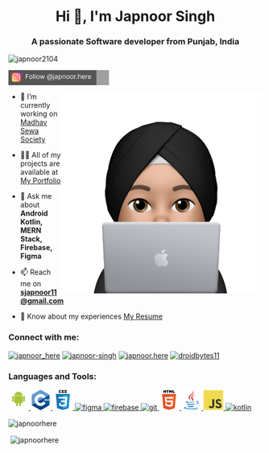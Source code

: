 <h1 align="center">Hi 👋, I'm Japnoor Singh</h1>
<h3 align="center">A passionate Software developer from Punjab, India</h3>

<p align="left"> <img src="https://komarev.com/ghpvc/?username=japnoor2104&label=Profile%20views&color=0e75b6&style=flat" alt="japnoor2104" /> </p>

<a href="https://instagram.com/japnoor.here" target="_blank"><img align="center" src="https://github.com/JapnoorHere/Icons/blob/main/instaFollow.png" alt="japnoor.here" height="30" width="200" /></a>

<img align="right" alt="Coding" width="400" src="https://github.com/JapnoorHere/Icons/blob/main/user.png"/>


- 🌱 I’m currently working on [Madhav Sewa Society](https://github.com/JapnoorHere/MadhavSewaSociety)

- 👨‍💻 All of my projects are available at [My Portfolio](https://japnoorportfolio.netlify.app/)

- 💬 Ask me about **Android Kotlin, MERN Stack, Firebase, Figma**

- 📫 Reach me on **sjapnoor11@gmail.com**

- 📄 Know about my experiences [My Resume](https://drive.google.com/file/d/17OBud8MM30JkNHI9sLT9louHrzUJZXH4/view)

<h3 align="left">Connect with me:</h3>
<p align="left">
<a href="https://twitter.com/japnoor_here" target="blank"><img align="center" src="https://raw.githubusercontent.com/rahuldkjain/github-profile-readme-generator/master/src/images/icons/Social/twitter.svg" alt="japnoor_here" height="30" width="40" /></a>
<a href="https://linkedin.com/in/japnoor-singh" target="blank"><img align="center" src="https://raw.githubusercontent.com/rahuldkjain/github-profile-readme-generator/master/src/images/icons/Social/linked-in-alt.svg" alt="japnoor-singh" height="30" width="40" /></a>
<a href="https://instagram.com/japnoor.here" target="blank"><img align="center" src="https://raw.githubusercontent.com/rahuldkjain/github-profile-readme-generator/master/src/images/icons/Social/instagram.svg" alt="japnoor.here" height="30" width="40" /></a>
<a href="https://www.youtube.com/c/droidbytes11" target="blank"><img align="center" src="https://raw.githubusercontent.com/rahuldkjain/github-profile-readme-generator/master/src/images/icons/Social/youtube.svg" alt="droidbytes11" height="30" width="40" /></a>
</p>

<h3 align="left">Languages and Tools:</h3>
<p align="left"> <a href="https://developer.android.com" target="_blank" rel="noreferrer"> <img src="https://raw.githubusercontent.com/devicons/devicon/master/icons/android/android-original-wordmark.svg" alt="android" width="40" height="40"/> </a> <a href="https://www.w3schools.com/cpp/" target="_blank" rel="noreferrer"> <img src="https://raw.githubusercontent.com/devicons/devicon/master/icons/cplusplus/cplusplus-original.svg" alt="cplusplus" width="40" height="40"/> </a> <a href="https://www.w3schools.com/css/" target="_blank" rel="noreferrer"> <img src="https://raw.githubusercontent.com/devicons/devicon/master/icons/css3/css3-original-wordmark.svg" alt="css3" width="40" height="40"/> </a> <a href="https://www.figma.com/" target="_blank" rel="noreferrer"> <img src="https://www.vectorlogo.zone/logos/figma/figma-icon.svg" alt="figma" width="40" height="40"/> </a> <a href="https://firebase.google.com/" target="_blank" rel="noreferrer"> <img src="https://www.vectorlogo.zone/logos/firebase/firebase-icon.svg" alt="firebase" width="40" height="40"/> </a> <a href="https://git-scm.com/" target="_blank" rel="noreferrer"> <img src="https://www.vectorlogo.zone/logos/git-scm/git-scm-icon.svg" alt="git" width="40" height="40"/> </a> <a href="https://www.w3.org/html/" target="_blank" rel="noreferrer"> <img src="https://raw.githubusercontent.com/devicons/devicon/master/icons/html5/html5-original-wordmark.svg" alt="html5" width="40" height="40"/> </a> <a href="https://www.java.com" target="_blank" rel="noreferrer"> <img src="https://raw.githubusercontent.com/devicons/devicon/master/icons/java/java-original.svg" alt="java" width="40" height="40"/> </a> <a href="https://developer.mozilla.org/en-US/docs/Web/JavaScript" target="_blank" rel="noreferrer"> <img src="https://raw.githubusercontent.com/devicons/devicon/master/icons/javascript/javascript-original.svg" alt="javascript" width="40" height="40"/> </a> <a href="https://kotlinlang.org" target="_blank" rel="noreferrer"> <img src="https://www.vectorlogo.zone/logos/kotlinlang/kotlinlang-icon.svg" alt="kotlin" width="40" height="40"/> </a> </p>

<p><img align="center" src="https://github-readme-stats.vercel.app/api/top-langs?username=japnoorhere&show_icons=true&locale=en&layout=compact" alt="japnoorhere" /></p>

<p>&nbsp;<img align="center" src="https://github-readme-streak-stats.herokuapp.com/?user=japnoorhere&" alt="japnoorhere" /></p>
